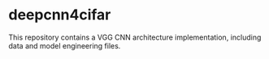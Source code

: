 # deepcnn4cifar

This repository contains a VGG CNN architecture implementation, including data and model engineering files.
